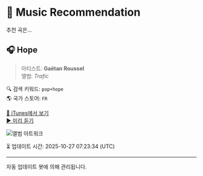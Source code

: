 
# 🎵 Music Recommendation

추천 곡은...

## 🎧 Hope  
> 아티스트: **Gaëtan Roussel**  
> 앨범: _Trafic_  

🔍 검색 키워드: `pop+hope`  
🌎 국가 스토어: `FR`

[🔗 iTunes에서 보기](https://music.apple.com/fr/album/hope/1455382180?i=1455382183&uo=4)  
[▶️ 미리 듣기](https://audio-ssl.itunes.apple.com/itunes-assets/AudioPreview115/v4/b2/bb/bb/b2bbbbf6-5909-1982-ec02-891bca626b6a/mzaf_3410462338766015709.plus.aac.p.m4a)

![앨범 아트워크](https://is1-ssl.mzstatic.com/image/thumb/Music113/v4/bc/9c/67/bc9c675b-9237-9d55-2d42-9938ef33903b/00602577585128.rgb.jpg/100x100bb.jpg)

⏳ 업데이트 시간: 2025-10-27 07:23:34 (UTC)

---
자동 업데이트 봇에 의해 관리됩니다.
